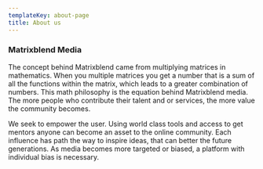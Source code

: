 ```yaml
---
templateKey: about-page
title: About us
---
```

### Matrixblend Media 

The concept behind Matrixblend came from multiplying matrices in mathematics. When you multiple matrices you get a number that is a sum of all the functions within the matrix, which leads to a greater combination of numbers. This math philosophy is the equation behind Matrixblend media. The more people who contribute their talent and or services, the more value the community becomes.

We seek to empower the user. Using world class tools and access to get mentors anyone can become an asset to the online community. Each influence has path the way to inspire ideas, that can better the future generations. As media becomes more targeted or biased, a platform with individual bias is necessary. 
